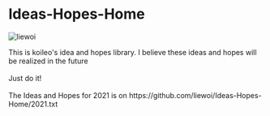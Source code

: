 # Ideas-Hopes-Home
<p align="left"> <img src="https://komarev.com/ghpvc/?username=liewoi&label=Profile%20views&color=0e75b6&style=flat" alt="liewoi" /> </p>
This is koileo's idea and hopes library. I believe these ideas and hopes will be realized in the future 
<br><br>
Just do it!
<br><br>
The Ideas and Hopes for 2021 is on https://github.com/liewoi/Ideas-Hopes-Home/2021.txt
